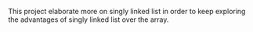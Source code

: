 This project elaborate more on singly linked list in order to keep exploring the advantages of singly linked list over the array.
